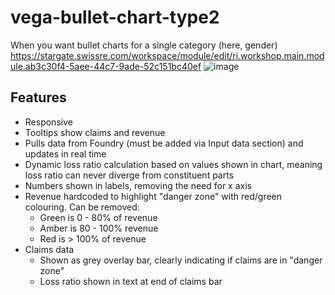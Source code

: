# vega-bullet-chart-type2
When you want bullet charts for a single category (here, gender)
https://stargate.swissre.com/workspace/module/edit/ri.workshop.main.module.ab3c30f4-5aee-44c7-9ade-52c151bc40ef
![image](https://github.com/user-attachments/assets/31d78eb7-e9d2-4b61-816e-f2ab63ca2c79)

## Features
- Responsive
- Tooltips show claims and revenue
- Pulls data from Foundry (must be added via Input data section) and updates in real time
- Dynamic loss ratio calculation based on values shown in chart, meaning loss ratio can never diverge from constituent parts
- Numbers shown in labels, removing the need for x axis
- Revenue hardcoded to highlight "danger zone" with red/green colouring. Can be removed:
  - Green is 0 - 80% of revenue
  - Amber is 80 - 100% revenue
  - Red is > 100% of revenue
- Claims data
  - Shown as grey overlay bar, clearly indicating if claims are in "danger zone"
  - Loss ratio shown in text at end of claims bar
